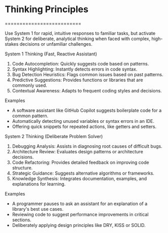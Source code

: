 # Thinking Principles
==========================

Use System 1 for rapid, intuitive responses to familiar tasks, but activate System 2 for deliberate, analytical thinking when faced with complex, high-stakes decisions or unfamiliar challenges.

System 1 Thinking (Fast, Reactive Assistant)

1. Code Autocompletion: Quickly suggests code based on patterns.
2. Syntax Highlighting: Instantly detects errors in code syntax.
3. Bug Detection Heuristics: Flags common issues based on past patterns.
4. Predictive Suggestions: Provides functions or libraries that are commonly used.
5. Contextual Awareness: Adapts to frequent coding styles and decisions.

Examples

- A software assistant like GitHub Copilot suggests boilerplate code for a common pattern.
- Automatically detecting unused variables or syntax errors in an IDE.
- Offering quick snippets for repeated actions, like getters and setters.

System 2 Thinking (Deliberate Problem Solver)

1. Debugging Analysis: Assists in diagnosing root causes of difficult bugs.
2. Architecture Review: Evaluates design patterns or architecture decisions.
3. Code Refactoring: Provides detailed feedback on improving code structure.
4. Strategic Guidance: Suggests alternative algorithms or frameworks.
5. Knowledge Synthesis: Integrates documentation, examples, and explanations for learning.

Examples

- A programmer pauses to ask an assistant for an explanation of a library's best use cases.
- Reviewing code to suggest performance improvements in critical sections.
- Deliberately applying design principles like DRY, KISS or SOLID.